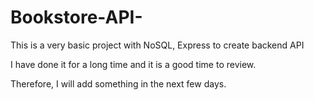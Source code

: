 # Bookstore-API-
This is a very basic project with NoSQL, Express to create backend API

I have done it for a long time and it is a good time to review. 

Therefore, I will add something in the next few days.

